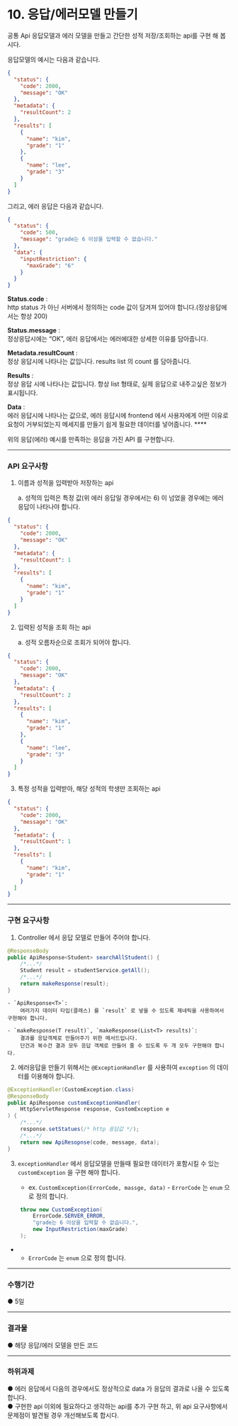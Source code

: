 # 10. 응답/에러모델 만들기

공통 Api 응답모델과 에러 모델을 만들고 간단한 성적 저장/조회하는 api를 구현 해 봅시다.

응답모델의 예시는 다음과 같습니다.
```json
{
  "status": {
    "code": 2000,
    "message": "OK"
  },
  "metadata": {
    "resultCount": 2
  },
  "results": [
    {
      "name": "kim",
      "grade": "1"
    },
    {
      "name": "lee",
      "grade": "3"
    }
  ]
}
```

그리고, 에러 응답은 다음과 같습니다.
```json
{
  "status": {
    "code": 500,
    "message": "grade는 6 이상을 입력할 수 없습니다."
  },
  "data": {
    "inputRestriction": {
      "maxGrade": "6"
    }
  }
}
```

**Status.code** :  
http status 가 아닌 서버에서 정의하는 code 값이 담겨져 있어야 합니다.(정상응답에서는 항상 200)

**Status.message** :  
정상응답시에는 “OK”, 에러 응답에서는 에러에대한 상세한 이유를 담아줍니다.

**Metadata.resultCount** :  
정상 응답시에 나타나는 값입니다. results list 의 count 를 담아줍니다.

**Results** :  
정상 응답 시에 나타나는 값입니다. 항상 list 형태로, 실제 응답으로 내주고싶은 정보가 표시됩니다.

**Data** :  
에러 응답시에 나타나는 값으로, 에러 응답시에 frontend 에서 사용자에게 어떤 이유로 요청이 거부되었는지 메세지를 만들기 쉽게 필요한 데이터를 넣어줍니다.  ****

위의 응답(에러) 예시를 만족하는 응답을 가진 API 를 구현합니다.

---
### API 요구사항

1. 이름과 성적을 입력받아 저장하는 api

    a. 성적의 입력은 특정 값(위 에러 응답일 경우에서는 6) 이 넘었을 경우에는 에러 응답이 나타나야 합니다.
```json
{
  "status": {
    "code": 2000,
    "message": "OK"
  },
  "metadata": {
    "resultCount": 1
  },
  "results": [
    {
      "name": "kim",
      "grade": "1"
    }
  ] 
}
```

2. 입력된 성적을 조회 하는 api

    a. 성적 오름차순으로 조회가 되어야 합니다.
```json
{
  "status": {
    "code": 2000,
    "message": "OK"
  },
  "metadata": {
    "resultCount": 2
  },
  "results": [
    {
      "name": "kim",
      "grade": "1"
    },
    {
      "name": "lee",
      "grade": "3"
    }
  ] 
}
```

3. 특정 성적을 입력받아, 해당 성적의 학생만 조회하는 api
```json
{
  "status": {
    "code": 2000,
    "message": "OK"
  },
  "metadata": {
    "resultCount": 1
  },
  "results": [
    {
      "name": "kim",
      "grade": "1"
    }
  ] 
}
```

---
### 구현 요구사항


1. Controller 에서 응답 모델로 만들어 주어야 합니다.
```java
@ResponseBody
public ApiResponse<Student> searchAllStudent() {
    /*...*/
    Student result = studentService.getAll();
    /*...*/
    return makeResponse(result);    
}
```

    - `ApiResponse<T>`:  
        여러가지 데이터 타입(클래스) 를 `result` 로 넣을 수 있도록 제네릭을 사용하여서 구현해야 합니다.
    
    - `makeResponse(T result)`, `makeResponse(List<T> results)`:  
        결과를 응답객체로 만들어주기 위한 메서드입니다.  
        단건과 복수건 결과 모두 응답 객체로 만들어 줄 수 있도록 두 개 모두 구현해야 합니다.


2. 에러응답을 만들기 위해서는 `@ExceptionHandler` 를 사용하여 `exception` 의 데이터를 이용해야 합니다.
```java
@ExceptionHandler(CustomException.class)
@ResponseBody
public ApiResponse customExceptionHandler(
    HttpServletResponse response, CustomException e
) {
    /*...*/
    response.setStatues(/* http 응답값 */);
    /*...*/
    return new ApiResopnse(code, message, data);
}
```

3. `exceptionHandler` 에서 응답모델을 만들때 필요한 데이터가 포함시킬 수 있는 `customException` 을 구현 해야 합니다.

   - ex. `CustomException(ErrorCode, massge, data)` - `ErrorCode` 는 `enum` 으로 정의 합니다.
```java
    throw new CustomException(
        ErrorCode.SERVER_ERROR, 
        "grade는 6 이상을 입력할 수 없습니다.", 
        new InputRestriction(maxGrade)
    );
```
   - - `ErrorCode` 는 `enum` 으로 정의 합니다.

---
### 수행기간

● 5일

---
### 결과물

● 해당 응답/에러 모델을 만든 코드

---
### 하위과제

● 에러 응답에서 다음의 경우에서도 정상적으로 data 가 응답의 결과로 나올 수 있도록 합니다.  
● 구현한 api 이외에 필요하다고 생각하는 api를 추가 구현 하고, 위 api 요구사항에서 문제점이 발견될 경우 개선해보도록 합시다.
